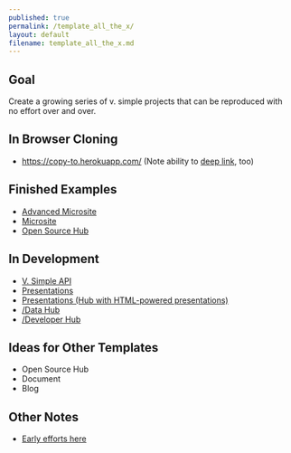 ```yaml
---
published: true
permalink: /template_all_the_x/
layout: default
filename: template_all_the_x.md
---
```


## Goal
Create a growing series of v. simple projects that can be reproduced with no effort over and over.  

## In Browser Cloning 
* https://copy-to.herokuapp.com/ (Note ability to [deep link](https://copy-to.herokuapp.com/benbalter/copy-to), too)

## Finished Examples
* [Advanced Microsite](https://github.com/USG-Website-Templates/microsite-template)
* [Microsite](https://github.com/GSA-OCSIT/Template-Microsite/)
* [Open Source Hub](https://github.com/virtix/open-source-program-template)

 
## In Development 
* [V. Simple API](https://github.com/GSA/Very-Simple-API)
* [Presentations](http://gsa.github.io/Open-Data-Collaboration-Sandbox/github_presentations)
* [Presentations (Hub with HTML-powered presentations)](https://github.com/gbinal/Presentations)
* [/Data Hub](https://github.com/GSA/open-data-program-template)
* [/Developer Hub](https://github.com/gbinal/Developer-Hub-in-a-Box)



## Ideas for Other Templates
* Open Source Hub
* Document
* Blog


## Other Notes
* [Early efforts here](https://github.com/USG-Website-Templates)


